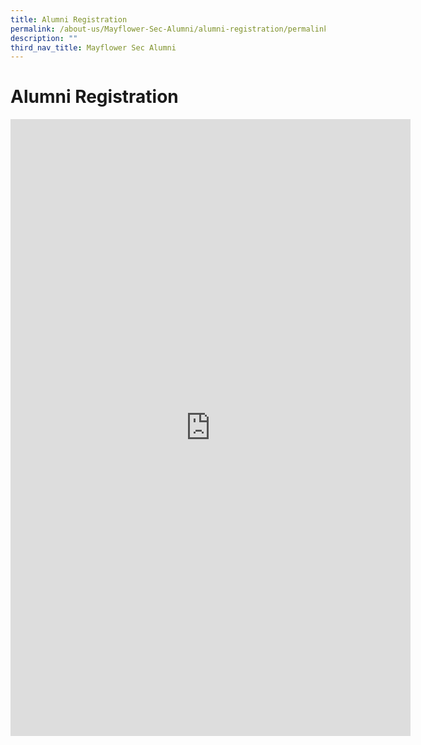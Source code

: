 ```yaml
---
title: Alumni Registration
permalink: /about-us/Mayflower-Sec-Alumni/alumni-registration/permalink/
description: ""
third_nav_title: Mayflower Sec Alumni
---
```

Alumni Registration
===================

<iframe src="https://docs.google.com/forms/d/e/1FAIpQLSc6X1a1sXeXre2shnVLy583w0KyAulM_RhxWOF95iZztQCCTw/viewform?embedded=true" width="640" height="987" frameborder="0" marginheight="0" marginwidth="0">Loading…</iframe>
